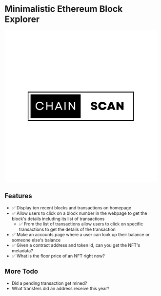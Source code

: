 # Minimalistic Ethereum Block Explorer

![alt text](https://github.com/pokhrelanmol/chainscan/blob/c5c7ade45146a8b325e040c862c058ae7e7365c9/src/assets/logo.png)

## Features

-   ✅ Display ten recent blocks and transactions on homepage
-   ✅ Allow users to click on a block number in the webpage to get the block's details including its list of transactions
    -   ✅ From the list of transactions allow users to click on specific transactions to get the details of the transaction
-   ✅ Make an accounts page where a user can look up their balance or someone else's balance
-   ✅ Given a contract address and token id, can you get the NFT's metadata?
-   ✅ What is the floor price of an NFT right now?

## More Todo

-   Did a pending transaction get mined?
-   What transfers did an address receive this year?
